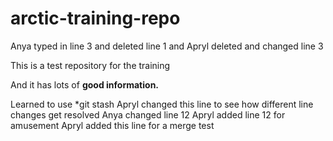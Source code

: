 # arctic-training-repo
Anya typed in line 3 and deleted line 1 and Apryl deleted and changed line 3


This is a test repository for the training

And it has lots of **good information.** 

Learned to use *git stash
Apryl changed this line to see how different line changes get resolved 
Anya changed line 12 Apryl added line 12 for amusement
Apryl added this line for a merge test
